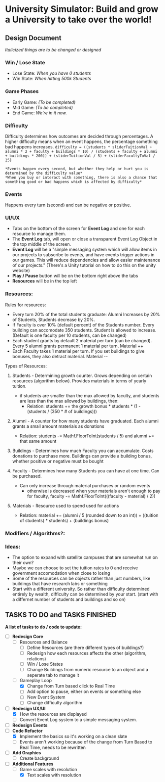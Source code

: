 # University Simulator: Build and grow a University to take over the world!

## Design Document
*Italicized things are to be changed or designed*

### Win / Lose State
- Lose State: *When you have 0 students*
- Win State:  *When hitting 500k Students*

### Game Phases
- Early Game: *(To be completed)*
- Mid Game: *(To be completed)*
- End Game: *We're in it now.*

### Difficulty
Difficulty determines how outcomes are decided through percentages. A higher difficulty means when an event happens, the percentage something bad happens increases.
    `difficulty = ((students * sliderTuitionVal + alumni * 2 + faculty + buildings * 10) / (students + faculty + alumni + buildings * 200)) + (sliderTuitionVal / 5) + (sliderFacultyToVal / 25)`

	*Events happen every second, but whether they help or hurt you is determined by the difficulty value*
	*When you buy or interact with something, there is also a chance that something good or bad happens which is affected by difficulty*

### Events
Happens every turn (second) and can be negative or positive.

### UI/UX

- Tabs on the bottom of the screen for **Event Log** and one for each resource to manage them.
- The **Event Log** tab, will open or close a transparent Event Log Object in the top middle of the screen.
- **Event Log** will be a "simple messaging system which will allow items in our projects to subscribe to events, and have events trigger actions in our games. This will reduce dependencies and allow easier maintenance of our projects." (There's a Unity tutorial on how to do this on the unity website)
- **Play / Pause** button will be on the bottom right above the tabs
- **Resources** will be in the top left

### Resources:

Rules for resources:
	
- Every turn 20% of the total students graduate: Alumni Increases by 20% of Students, Students decrease by 20%.
- If Faculty is over 10% (default percent) of the Students number. Every building can accomodate 350 students. Student is allowed to increase. (Default is one faculty per 10 students, can be changed)
- Each student grants by default 2 material per turn (can be changed). Every 5 alumni grants permanent 1 material per turn. Material ++
- Each Faculty takes 1 material per turn. If you set buildings to give bonuses, they also detract material. Material --

Types of Resources:

1. Students - Determining growth counter. Grows depending on certain resources (algorithm below). Provides materials in terms of yearly tuition.
	- if students are smaller than the max allowed by faculty, and students are less than the max allowed by buildings, then:
		- Relation: students += the growth bonus * students * (1 - (students / (350 * # of buildings)))

2. Alumni - A counter for how many students have graduated. Each alumni grants a small amount materials as donations
	- Relation: students -= Mathf.FloorToInt(students / 5) and alumni += that same amount

3. Buildings - Determines how much Faculty you can accumulate. Costs donations to purchase more. Buildings can provide a building bonus, whether positive or negative
		must be bought

4. Faculty - Determines how many Students you can have at one time. Can be purchased.
	- Can only increase through material purchases or random events
		- otherwise is decreased when your materials aren't enough to pay for faculty, faculty -= Mathf.FloorToInt(((faculty - material) / 2))

5. Materials - Resource used to spend used for actions
	- Relation: material += (alumni / 5 (rounded down to an int))  + ((tuition of students) * students) + (buildings bonus)

### Modifiers / Algorithms?:


### Ideas:
- The option to expand with satellite campuses that are somewhat run on their own?
- Maybe we can choose to set the tuition rates to 0 and receive government accomodation when close to losing
- Some of the resources can be objects rather than just numbers, like buildings that have research labs or something
- Start with a different university. So rather than difficulty determined entirely by wealth, difficulty can be determined by your start. (start with a differnet number of students and buildings and so on)


## TASKS TO DO and TASKS FINISHED

**A list of tasks to do / code to update:**

- [ ] **Redesign Core**
	- [ ] Resources and Balance
		- [ ] Define Resources (are there different types of buildings?)
		- [ ] Redesign how each resources affects the other (algorithm, relations)
		- [ ] Win / Lose States
		- [ ] Change Buildings from numeric resource to an object and a seperate tab to manage it
	- [ ] Gameplay Loop
		- [x] Change from Turn based click to Real Time
		- [ ] Add option to pause, either on events or something else
		- [ ] New Event System
		- [ ] Change difficulty algorithm
- [ ] **Redesign UX/UI**
	- [x] How the resources are displayed
	- [ ] Convert Event Log system to a simple messaging system.
- [ ] **Redesign Events**
- [ ] **Code Refactor**
	- [x] Implement the basics so it's working on a clean slate
	- [ ] Events aren't working because of the change from Turn Based to Real Time, needs to be rewritten
- [ ] **Add Graphics**
	- [ ] Create background
- [ ] **Additional Features**
	- [ ] Game scales with resolution
		- [x] Text scales with resolution